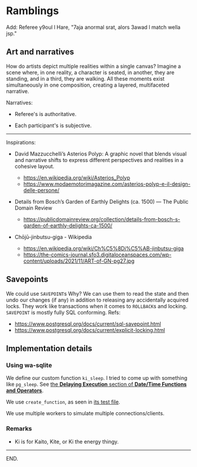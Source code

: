 # Ramblings

Add: Referee y9oul l Hare, "7aja anormal srat, alors 3awad l match wella jsp."

## Art and narratives

How do artists depict multiple realities within a single canvas? Imagine a scene where, in one reality, a character is seated, in another, they are standing, and in a third, they are walking. All these moments exist simultaneously in one composition, creating a layered, multifaceted narrative.

Narratives:

- Referee's is authoritative.

- Each participant's is subjective.

---

Inspirations:

- David Mazzucchelli’s Asterios Polyp: A graphic novel that blends visual and narrative shifts to express different perspectives and realities in a cohesive layout.
    * https://en.wikipedia.org/wiki/Asterios_Polyp
    * https://www.modaemotorimagazine.com/asterios-polyp-e-il-design-delle-persone/

- Details from Bosch’s Garden of Earthly Delights (ca. 1500) — The Public Domain Review
    * https://publicdomainreview.org/collection/details-from-bosch-s-garden-of-earthly-delights-ca-1500/

- Chōjū-jinbutsu-giga - Wikipedia
    * https://en.wikipedia.org/wiki/Ch%C5%8Dj%C5%AB-jinbutsu-giga
    * https://the-comics-journal.sfo3.digitaloceanspaces.com/wp-content/uploads/2021/11/ART-of-GN-pg27.jpg


## Savepoints

We could use `SAVEPOINT`s
Why? We can use them to read the state and then undo our changes (if any) in addition to releasing any accidentally acquired locks.
They work like transactions when it comes to `ROLLBACK`s and locking.
`SAVEPOINT` is mostly fully SQL conforming.
Refs:
- https://www.postgresql.org/docs/current/sql-savepoint.html
- https://www.postgresql.org/docs/current/explicit-locking.html


## Implementation details

### Using wa-sqlite

We define our custom function `ki_sleep`.
I tried to come up with something like `pg_sleep`.
See [the **Delaying Execution** section of **Date/Time Functions and Operators**](https://www.postgresql.org/docs/current/functions-datetime.html#FUNCTIONS-DATETIME-DELAY).

We use `create_function`, as seen in [its test file](https://github.com/rhashimoto/wa-sqlite/blob/bfbbc6a88038185460b30f46f15f97b1c85ee253/test/callbacks.test.js).

We use multiple workers to simulate multiple connections/clients.

### Remarks

- Ki is for Kaito, Kite, or Ki the energy thingy.



---

END.
